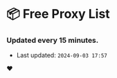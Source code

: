 # :package: Free Proxy List
### Updated every 15 minutes.

- Last updated: `2024-09-03 17:57`

:heart:
